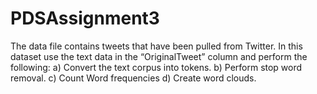 # PDSAssignment3

The data file contains tweets that have been pulled from Twitter. In this dataset
use the text data in the “OriginalTweet” column and perform the following:
a) Convert the text corpus into tokens.
b) Perform stop word removal.
c) Count Word frequencies
d) Create word clouds.
